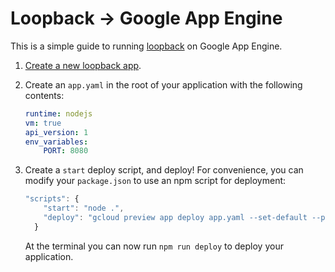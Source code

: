 # Loopback -> Google App Engine

This is a simple guide to running [loopback](http://loopback.io/) on Google App Engine. 

1. [Create a new loopback app](http://loopback.io/getting-started/).  

2. Create an `app.yaml` in the root of your application with the following contents:

	```yaml
	runtime: nodejs
	vm: true
	api_version: 1
	env_variables:
  		PORT: 8080
	```

3. Create a `start` deploy script, and deploy! For convenience, you can modify your `package.json` to use an npm script for deployment:

	```js
	"scripts": {
		"start": "node .",
	    "deploy": "gcloud preview app deploy app.yaml --set-default --project [project id]"
	  }
	```

	At the terminal you can now run `npm run deploy` to deploy your application. 
